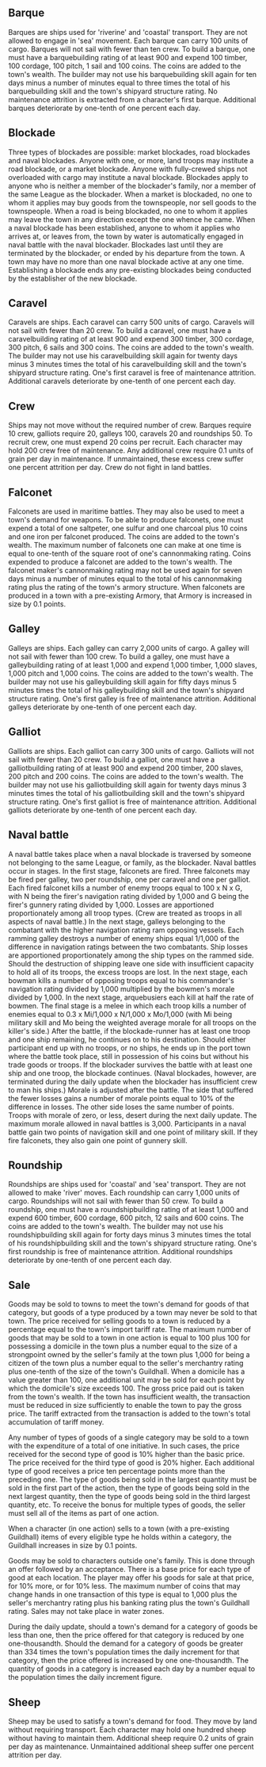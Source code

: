 ## Barque
Barques are ships used for 'riverine' and 'coastal' transport. They are not allowed to engage in 'sea' movement. Each barque can carry 100 units of cargo. Barques will not sail with fewer than ten crew. To build a barque, one must have a barquebuilding rating of at least 900 and expend 100 timber, 100 cordage, 100 pitch, 1 sail and 100 coins. The coins are added to the town's wealth. The builder may not use his barquebuilding skill again for ten days minus a number of minutes equal to three times the total of his barquebuilding skill and the town's shipyard structure rating. No maintenance attrition is extracted from a character's first barque. Additional barques deteriorate by one-tenth of one percent each day.
## Blockade
Three types of blockades are possible: market blockades, road blockades and naval blockades. Anyone with one, or more, land troops may institute a road blockade, or a market blockade. Anyone with fully-crewed ships not overloaded with cargo may institute a naval blockade. Blockades apply to anyone who is neither a member of the blockader's family, nor a member of the same League as the blockader. When a market is blockaded, no one to whom it applies may buy goods from the townspeople, nor sell goods to the townspeople. When a road is being blockaded, no one to whom it applies may leave the town in any direction except the one whence he came. When a naval blockade has been established, anyone to whom it applies who arrives at, or leaves from, the town by water is automatically engaged in naval battle with the naval blockader. Blockades last until they are terminated by the blockader, or ended by his departure from the town. A town may have no more than one naval blockade active at any one time. Establishing a blockade ends any pre-existing blockades being conducted by the establisher of the new blockade.
## Caravel
Caravels are ships. Each caravel can carry 500 units of cargo. Caravels will not sail with fewer than 20 crew. To build a caravel, one must have a caravelbuilding rating of at least 900 and expend 300 timber, 300 cordage, 300 pitch, 6 sails and 300 coins. The coins are added to the town's wealth. The builder may not use his caravelbuilding skill again for twenty days minus 3 minutes times the total of his caravelbuilding skill and the town's shipyard structure rating. One's first caravel is free of maintenance attrition. Additional caravels deteriorate by one-tenth of one percent each day.

## Crew
Ships may not move without the required number of crew. Barques require 10 crew, galliots require 20, galleys 100, caravels 20 and roundships 50. To recruit crew, one must expend 20 coins per recruit. Each character may hold 200 crew free of maintenance. Any additional crew require 0.1 units of grain per day in maintenance. If unmaintained, these excess crew suffer one percent attrition per day. Crew do not fight in land battles. 
## Falconet
Falconets are used in maritime battles. They may also be used to meet a town's demand for weapons. To be able to produce falconets, one must expend a total of one saltpeter, one sulfur and one charcoal plus 10 coins and one iron per falconet produced. The coins are added to the town's wealth. The maximum number of falconets one can make at one time is equal to one-tenth of the square root of one's cannonmaking rating. Coins expended to produce a falconet are added to the town's wealth. The falconet maker's cannonmaking rating may not be used again for seven days minus a number of minutes equal to the total of his cannonmaking rating plus the rating of the town's armory structure. When falconets are produced in a town with a pre-existing Armory, that Armory is increased in size by 0.1 points.

## Galley
Galleys are ships. Each galley can carry 2,000 units of cargo. A galley will not sail with fewer than 100 crew. To build a galley, one must have a galleybuilding rating of at least 1,000 and expend 1,000 timber, 1,000 slaves, 1,000 pitch and 1,000 coins. The coins are added to the town's wealth. The builder may not use his galleybuilding skill again for fifty days minus 5 minutes times the total of his galleybuilding skill and the town's shipyard structure rating. One's first galley is free of maintenance attrition. Additional galleys deteriorate by one-tenth of one percent each day.

## Galliot
Galliots are ships. Each galliot can carry 300 units of cargo. Galliots will not sail with fewer than 20 crew. To build a galliot, one must have a galliotbuilding rating of at least 900 and expend 200 timber, 200 slaves, 200 pitch and 200 coins. The coins are added to the town's wealth. The builder may not use his galliotbuilding skill again for twenty days minus 3 minutes times the total of his galliotbuilding skill and the town's shipyard structure rating. One's first galliot is free of maintenance attrition. Additional galliots deteriorate by one-tenth of one percent each day.

## Naval battle
A naval battle takes place when a naval blockade is traversed by someone not belonging to the same League, or family, as the blockader. Naval battles occur in stages. In the first stage, falconets are fired. Three falconets may be fired per galley, two per roundship, one per caravel and one per galliot. Each fired falconet kills a number of enemy troops equal to 100 x N x G, with N being the firer's navigation rating divided by 1,000 and G being the firer's gunnery rating divided by 1,000. Losses are apportioned proportionately among all troop types. (Crew are treated as troops in all aspects of naval battle.) In the next stage, galleys belonging to the combatant with the higher navigation rating ram opposing vessels. Each ramming galley destroys a number of enemy ships equal 1/1,000 of the difference in navigation ratings between the two combatants. Ship losses are apportioned proportionately among the ship types on the rammed side. Should the destruction of shipping leave one side with insufficient capacity to hold all of its troops, the excess troops are lost. In the next stage, each bowman kills a number of opposing troops equal to his commander's navigation rating divided by 1,000 multiplied by the bowmen's morale divided by 1,000. In the next stage, arquebusiers each kill at half the rate of bowmen. The final stage is a melee in which each troop kills a number of enemies equal to 0.3 x Mi/1,000 x N/1,000 x Mo/1,000 (with Mi being military skill and Mo being the weighted average morale for all troops on the killer's side.) After the battle, if the blockade-runner has at least one troop and one ship remaining, he continues on to his destination. Should either participant end up with no troops, or no ships, he ends up in the port town where the battle took place, still in possession of his coins but without his trade goods or troops. If the blockader survives the battle with at least one ship and one troop, the blockade continues. (Naval blockades, however, are terminated during the daily update when the blockader has insufficient crew to man his ships.) Morale is adjusted after the battle. The side that suffered the fewer losses gains a number of morale points equal to 10% of the difference in losses. The other side loses the same number of points. Troops with morale of zero, or less, desert during the next daily update. The maximum morale allowed in naval battles is 3,000. Participants in a naval battle gain two points of navigation skill and one point of military skill. If they fire falconets, they also gain one point of gunnery skill.

## Roundship
Roundships are ships used for 'coastal' and 'sea' transport. They are not allowed to make 'river' moves. Each roundship can carry 1,000 units of cargo. Roundships will not sail with fewer than 50 crew. To build a roundship, one must have a roundshipbuilding rating of at least 1,000 and expend 600 timber, 600 cordage, 600 pitch, 12 sails and 600 coins. The coins are added to the town's wealth. The builder may not use his roundshipbuilding skill again for forty days minus 3 minutes times the total of his roundshipbuilding skill and the town's shipyard structure rating. One's first roundship is free of maintenance attrition. Additional roundships deteriorate by one-tenth of one percent each day.

## Sale
Goods may be sold to towns to meet the town's demand for goods of that category, but goods of a type produced by a town may never be sold to that town. The price received for selling goods to a town is reduced by a percentage equal to the town's import tariff rate. The maximum number of goods that may be sold to a town in one action is equal to 100 plus 100 for possessing a domicile in the town plus a number equal to the size of a strongpoint owned by the seller's family at the town plus 1,000 for being a citizen of the town plus a number equal to the seller's merchantry rating plus one-tenth of the size of the town's Guildhall. When a domicile has a value greater than 100, one additional unit may be sold for each point by which the domicile's size exceeds 100. The gross price paid out is taken from the town's wealth. If the town has insufficient wealth, the transaction must be reduced in size sufficiently to enable the town to pay the gross price. The tariff extracted from the transaction is added to the town's total accumulation of tariff money.

Any number of types of goods of a single category may be sold to a town with the expenditure of a total of one initiative. In such cases, the price received for the second type of good is 10% higher than the basic price. The price received for the third type of good is 20% higher. Each additional type of good receives a price ten percentage points more than the preceding one. The type of goods being sold in the largest quantity must be sold in the first part of the action, then the type of goods being sold in the next largest quantity, then the type of goods being sold in the third largest quantity, etc. To receive the bonus for multiple types of goods, the seller must sell all of the items as part of one action. 

When a character (in one action) sells to a town (with a pre-existing Guildhall) items of every eligible type he holds within a category, the Guildhall increases in size by 0.1 points. 

Goods may be sold to characters outside one's family. This is done through an offer followed by an acceptance. There is a base price for each type of good at each location. The player may offer his goods for sale at that price, for 10% more, or for 10% less. The maximum number of coins that may change hands in one transaction of this type is equal to 1,000 plus the seller's merchantry rating plus his banking rating plus the town's Guildhall rating. Sales may not take place in water zones.

During the daily update, should a town's demand for a category of goods be less than one, then the price offered for that category is reduced by one one-thousandth. Should the demand for a category of goods be greater than 334 times the town's population times the daily increment for that category, then the price offered is increased by one one-thousandth. The quantity of goods in a category is increased each day by a number equal to the population times the daily increment figure. 

## Sheep
Sheep may be used to satisfy a town's demand for food. They move by land without requiring transport. Each character may hold one hundred sheep without having to maintain them. Additional sheep require 0.2 units of grain per day as maintenance. Unmaintained additional sheep suffer one percent attrition per day.
